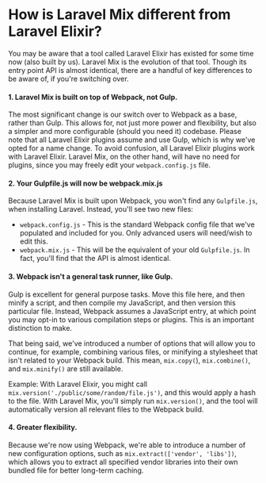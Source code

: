 # How is Laravel Mix different from Laravel Elixir?

You may be aware that a tool called Laravel Elixir has existed for some time now \(also built by us\). Laravel Mix is the evolution of that tool. Though its entry point API is almost identical, there are a handful of key differences to be aware of, if you're switching over.

#### 1. Laravel Mix is built on top of Webpack, not Gulp.

The most significant change is our switch over to Webpack as a base, rather than Gulp. This allows for, not just more power and flexibility, but also a simpler and more configurable \(should you need it\) codebase. Please note that all Laravel Elixir plugins assume and use Gulp, which is why we've opted for a name change. To avoid confusion, all Laravel Elixir plugins work with Laravel Elixir. Laravel Mix, on the other hand, will have no need for plugins, since you may freely edit your `webpack.config.js` file.

#### 2. Your Gulpfile.js will now be webpack.mix.js

Because Laravel Mix is built upon Webpack, you won't find any `Gulpfile.js`, when installing Laravel. Instead, you'll see two new files:

* `webpack.config.js` - This is the standard Webpack config file that we've populated and included for you. Only advanced users will need/wish to edit this.
* `webpack.mix.js` - This will be the equivalent of your old `Gulpfile.js`. In fact, you'll find that the API is almost identical.

#### 3. Webpack isn't a general task runner, like Gulp.

Gulp is excellent for general purpose tasks. Move this file here, and then minify a script, and then compile my JavaScript, and then version this particular file. Instead, Webpack assumes a JavaScript entry, at which point you may opt-in to various compilation steps or plugins. This is an important distinction to make.

That being said, we've introduced a number of options that will allow you to continue, for example, combining various files, or minifying a stylesheet that isn't related to your Webpack build. This mean, `mix.copy(`\), `mix.combine()`, and `mix.minify()` are still available.

Example: With Laravel Elixir, you might call `mix.version('./public/some/random/file.js')`, and this would apply a hash to the file. With Laravel Mix, you'll simply run `mix.version()`, and the tool will automatically version all relevant files to the Webpack build.

#### 4. Greater flexibility.

Because we're now using Webpack, we're able to introduce a number of new configuration options, such as `mix.extract(['vendor', 'libs'])`, which allows you to extract all specified vendor libraries into their own bundled file for better long-term caching.

